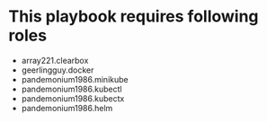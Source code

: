 # This playbook requires following roles
- array221.clearbox
- geerlingguy.docker
- pandemonium1986.minikube
- pandemonium1986.kubectl
- pandemonium1986.kubectx
- pandemonium1986.helm
